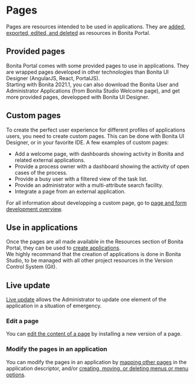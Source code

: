#  Pages
Pages are resources intended to be used in applications. They are [added, exported, edited, and deleted](resource-management.md) as resources in Bonita Portal. 

## Provided pages 
Bonita Portal comes with some provided pages to use in applications. They are wrapped pages developed in other technologies than Bonita UI Designer (AngularJS, React, PortalJS).  
Starting with Bonita 2021.1, you can also download the Bonita User and Administrator Applications (from Bonita Studio Welcome page), and get more provided pages, developped with Bonita UI Designer.

## Custom pages
To create the perfect user experience for different profiles of applications users, you need to create custom pages. This can be done with Bonita UI Designer, or in your favorite IDE.
A few examples of custom pages:
* Add a welcome page, with dashboards showing activity in Bonita and related external applications.
* Provide a process owner with a dashboard showing the activity of open cases of the process.
* Provide a busy user with a filtered view of the task list.
* Provide an administrator with a multi-attribute search facility.
* Integrate a page from an external application.

For all information about developping a custom page, go to [page and form development overview](page-and-form-development-overview.md).

## Use in applications
Once the pages are all made available in the Resources section of Bonita Portal, they can be used to [create applications](applicationCreation.md).  
We highly recommand that the creation of applications is done in Bonita Studio, to be managed with all other project resources in the Version Control System (Git).

## Live update
[Live update](live-update.md) allows the Administrator to update one element of the application in a situation of emergency.

### Edit a page
You can [edit the content of a page](resource-management.md#modify) by installing a new version of a page.

### Modify the pages in an application
You can modify the pages in an application by [mapping other pages](applications.md#specify-pages) in the application descriptor, and/or [creating, moving, or deleting menus or menu options](applications.md#define-navigation).
